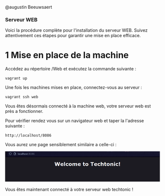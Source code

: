 @augustin Beeuwsaert

### Serveur WEB

Voici la procédure complète pour l'installation du serveur WEB. Suivez attentivement ces étapes pour garantir une mise en place efficace.

# 1 Mise en place de la machine 

Accédez au répertoire /Web et exécutez la commande suivante :


```
vagrant up 
```
Une fois les machines mises en place, connectez-vous au serveur : 

```
vagrant ssh web
```
Vous êtes désormais connecté à la machine web, votre serveur web est près a fonctionner.

Pour vérifier rendez vous sur un navigateur web et taper la l'adresse suivante :

```
http://localhost/8086
```

Vous aurez une page sensiblement similaire a celle-ci :

![Serveur Web](/equipe-d/projet/Vagrant/Web/img/1.png "wizard ldap")

Vous êtes maintenant connecté à votre serveur web techtonic !